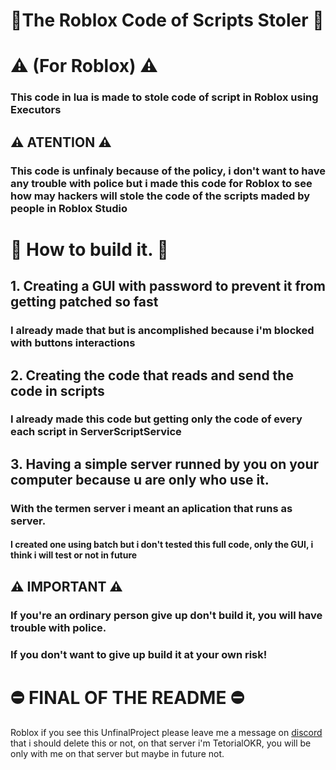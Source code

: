 
# 📩The Roblox Code of Scripts Stoler 📨
# ⚠ (For Roblox) ⚠
### This code in lua is made to stole code of script in Roblox using Executors

## ⚠ ATENTION ⚠
### This code is unfinaly because of the policy, i don't want to have any trouble with police but i made this code for Roblox to see how may hackers will stole the code of the scripts maded by people in Roblox Studio

# 🔨 How to build it. 🔨
## 1. Creating a GUI with password to prevent it from getting patched so fast
### I already made that but is ancomplished because i'm blocked with buttons interactions
## 2. Creating the code that reads and send the code in scripts
### I already made this code but getting only the code of every each script in ServerScriptService
## 3. Having a simple server runned by you on your computer because u are only who use it.
### With the termen server i meant an aplication that runs as server.
#### I created one using batch but i don't tested this full code, only the GUI, i think i will test or not in future

## ⚠ IMPORTANT ⚠
### If you're an ordinary person give up don't build it, you will have trouble with police. 
### If you don't want to give up build it at your own risk!

# ⛔ FINAL OF THE README ⛔

Roblox if you see this UnfinalProject please leave me a message on [discord](https://discord.gg/RUgxD9Q5Q6) that i should delete this or not, on that server i'm TetorialOKR, you will be only with me on that server but maybe in future not.


